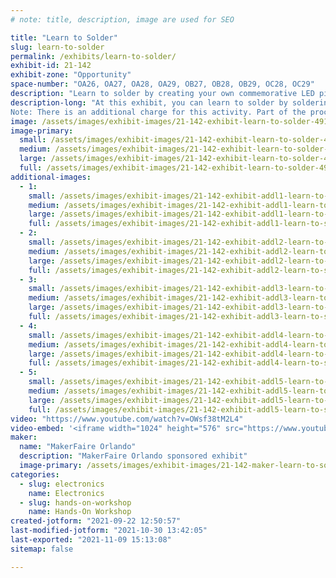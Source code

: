 ```yaml
---
# note: title, description, image are used for SEO

title: "Learn to Solder"
slug: learn-to-solder
permalink: /exhibits/learn-to-solder/
exhibit-id: 21-142
exhibit-zone: "Opportunity"
space-number: "OA26, OA27, OA28, OA29, OB27, OB28, OB29, OC28, OC29"
description: "Learn to solder by creating your own commemorative LED pin!"
description-long: "At this exhibit, you can learn to solder by soldering your own commemorative 2021 MakerFaire Orlando LED pin.
Note: There is an additional charge for this activity. Part of the proceeds from this activity will benefit the FIRST Robotics club that is running the exhibit. "
image: /assets/images/exhibit-images/21-142-exhibit-learn-to-solder-49107767462-585f420132-c-large.jpg
image-primary: 
  small: /assets/images/exhibit-images/21-142-exhibit-learn-to-solder-49107767462-585f420132-c-small.jpg
  medium: /assets/images/exhibit-images/21-142-exhibit-learn-to-solder-49107767462-585f420132-c-medium.jpg
  large: /assets/images/exhibit-images/21-142-exhibit-learn-to-solder-49107767462-585f420132-c-large.jpg
  full: /assets/images/exhibit-images/21-142-exhibit-learn-to-solder-49107767462-585f420132-c-full.jpg
additional-images: 
  - 1:
    small: /assets/images/exhibit-images/21-142-exhibit-addl1-learn-to-solder-49059156086-1192ae6009-c-small.jpg
    medium: /assets/images/exhibit-images/21-142-exhibit-addl1-learn-to-solder-49059156086-1192ae6009-c-medium.jpg
    large: /assets/images/exhibit-images/21-142-exhibit-addl1-learn-to-solder-49059156086-1192ae6009-c-large.jpg
    full: /assets/images/exhibit-images/21-142-exhibit-addl1-learn-to-solder-49059156086-1192ae6009-c-full.jpg
  - 2:
    small: /assets/images/exhibit-images/21-142-exhibit-addl2-learn-to-solder-49059233696-e91d4ee826-c-small.jpg
    medium: /assets/images/exhibit-images/21-142-exhibit-addl2-learn-to-solder-49059233696-e91d4ee826-c-medium.jpg
    large: /assets/images/exhibit-images/21-142-exhibit-addl2-learn-to-solder-49059233696-e91d4ee826-c-large.jpg
    full: /assets/images/exhibit-images/21-142-exhibit-addl2-learn-to-solder-49059233696-e91d4ee826-c-full.jpg
  - 3:
    small: /assets/images/exhibit-images/21-142-exhibit-addl3-learn-to-solder-49107073978-2ea29fe3d6-c-small.jpg
    medium: /assets/images/exhibit-images/21-142-exhibit-addl3-learn-to-solder-49107073978-2ea29fe3d6-c-medium.jpg
    large: /assets/images/exhibit-images/21-142-exhibit-addl3-learn-to-solder-49107073978-2ea29fe3d6-c-large.jpg
    full: /assets/images/exhibit-images/21-142-exhibit-addl3-learn-to-solder-49107073978-2ea29fe3d6-c-full.jpg
  - 4:
    small: /assets/images/exhibit-images/21-142-exhibit-addl4-learn-to-solder-49141865207-0439eb938f-c-small.jpg
    medium: /assets/images/exhibit-images/21-142-exhibit-addl4-learn-to-solder-49141865207-0439eb938f-c-medium.jpg
    large: /assets/images/exhibit-images/21-142-exhibit-addl4-learn-to-solder-49141865207-0439eb938f-c-large.jpg
    full: /assets/images/exhibit-images/21-142-exhibit-addl4-learn-to-solder-49141865207-0439eb938f-c-full.jpg
  - 5:
    small: /assets/images/exhibit-images/21-142-exhibit-addl5-learn-to-solder-49141865432-e419626070-c-small.jpg
    medium: /assets/images/exhibit-images/21-142-exhibit-addl5-learn-to-solder-49141865432-e419626070-c-medium.jpg
    large: /assets/images/exhibit-images/21-142-exhibit-addl5-learn-to-solder-49141865432-e419626070-c-large.jpg
    full: /assets/images/exhibit-images/21-142-exhibit-addl5-learn-to-solder-49141865432-e419626070-c-full.jpg
video: "https://www.youtube.com/watch?v=OWsf38tM2L4"
video-embed: '<iframe width="1024" height="576" src="https://www.youtube.com/embed/OWsf38tM2L4?feature=oembed" frameborder="0" allow="accelerometer; autoplay; clipboard-write; encrypted-media; gyroscope; picture-in-picture" allowfullscreen></iframe>'
maker: 
  name: "MakerFaire Orlando"
  description: "MakerFaire Orlando sponsored exhibit"
  image-primary: /assets/images/exhibit-images/21-142-maker-learn-to-solder-download-medium.png
categories: 
  - slug: electronics
    name: Electronics
  - slug: hands-on-workshop
    name: Hands-On Workshop
created-jotform: "2021-09-22 12:50:57"
last-modified-jotform: "2021-10-30 13:42:05"
last-exported: "2021-11-09 15:13:08"
sitemap: false

---
```

